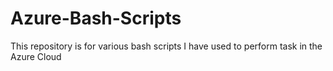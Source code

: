 # Azure-Bash-Scripts
This repository is for various bash scripts I have used to perform task in the Azure Cloud
